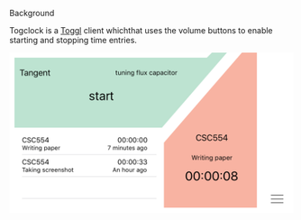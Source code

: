 
Background

Togclock is a [Toggl](toggl.com) client whichthat uses the volume buttons to enable starting and stopping time entries.

![alt tag](https://raw.githubusercontent.com/sethrylan/togclock/master/togclock-5.png)
